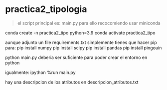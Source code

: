 # practica2_tipologia

> el script principal es: main.py
para ello recocomiendo usar miniconda

conda create -n practica2_tipo python=3.9
conda activate practica2_tipo

aunque adjunto un file requirements.txt
simplemente tienes que hacer pip para:
pip install numpy
pip install scipy
pip install pandas
pip install pingouin

python main.py deberia ser suficiente para poder crear el entorno en python

igualmente:
ipython
%run main.py

hay una descripcion de los atributos en descripcion_atributos.txt
